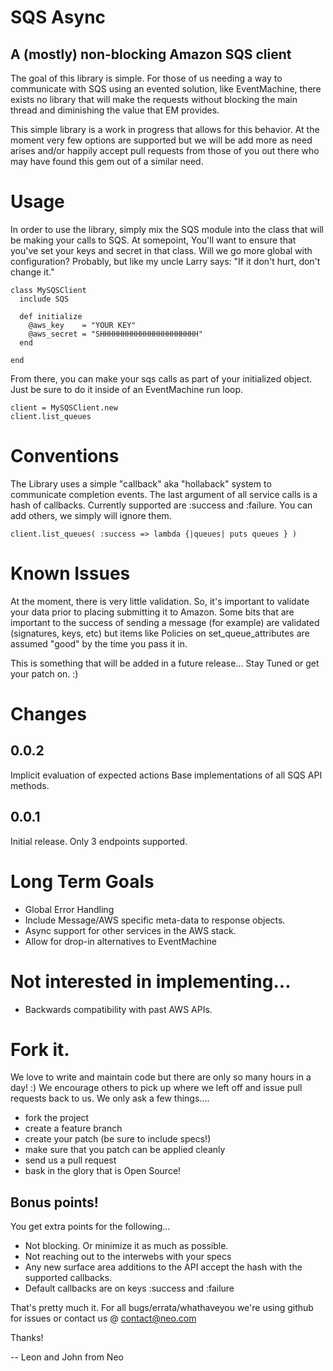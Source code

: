 # SQS Async
## A (mostly) non-blocking Amazon SQS client

The goal of this library is simple. For those of us needing a way to communicate with SQS 
using an evented solution, like EventMachine, there exists no library that will make the requests
without blocking the main thread and diminishing the value that EM provides.

This simple library is a work in progress that allows for this behavior. At the moment very few
options are supported but we will be add more as need arises and/or happily accept pull requests
from those of you out there who may have found this gem out of a similar need.

# Usage

In order to use the library, simply mix the SQS module into the class that will be making your calls to SQS. At somepoint, 
You'll want to ensure that you've set your keys and secret in that class. Will we go more global with configuration? Probably, 
but like my uncle Larry says: "If it don't hurt, don't change it."

    class MySQSClient
      include SQS
    
      def initialize
        @aws_key    = "YOUR KEY"
        @aws_secret = "SHHHHHHHHHHHHHHHHHHHHHH"
      end
    
    end

From there, you can make your sqs calls as part of your initialized object. Just be sure to do it inside of an
EventMachine run loop. 

    client = MySQSClient.new
    client.list_queues

# Conventions

The Library uses a simple "callback" aka "hollaback" system to communicate completion events. The last argument of all service calls 
is a hash of callbacks. Currently supported are :success and :failure. You can add others, we simply will ignore them. 

    client.list_queues( :success => lambda {|queues| puts queues } )

# Known Issues

At the moment, there is very little validation. So, it's important to validate your
data prior to placing submitting it to Amazon. Some bits that are important to the
success of sending a message (for example) are validated (signatures, keys, etc) but
items like Policies on set_queue_attributes are assumed "good" by the time you pass it in.

This is something that will be added in a future release... Stay Tuned or get your patch on. :)

# Changes

## 0.0.2
Implicit evaluation of expected actions
Base implementations of all SQS API methods.

## 0.0.1
Initial release. Only 3 endpoints supported.

# Long Term Goals
* Global Error Handling
* Include Message/AWS specific meta-data to response objects.
* Async support for other services in the AWS stack.
* Allow for drop-in alternatives to EventMachine

# Not interested in implementing...
* Backwards compatibility with past AWS APIs.

# Fork it.

We love to write and maintain code but there are only so many hours in a day! :) We encourage others to pick up where we left off and issue pull
requests back to us. We only ask a few things....

+ fork the project
+ create a feature branch
+ create your patch (be sure to include specs!)
+ make sure that you patch can be applied cleanly
+ send us a pull request
+ bask in the glory that is Open Source!

## Bonus points!

You get extra points for the following... 

+ Not blocking. Or minimize it as much as possible.
+ Not reaching out to the interwebs with your specs
+ Any new surface area additions to the API accept the hash with the supported callbacks.
+ Default callbacks are on keys :success and :failure

That's pretty much it. For all bugs/errata/whathaveyou we're using github for issues or contact us @ contact@neo.com

Thanks! 

-- Leon and John from Neo
